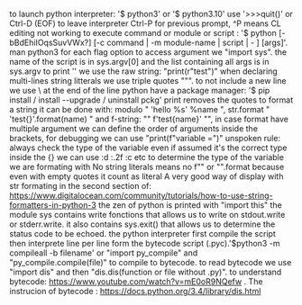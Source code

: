 to launch python interpreter: '$ python3' or '$ python3.10'
use '>>>quit()' or Ctrl-D (EOF) to leave interpreter 
Ctrl-P for previous prompt, ^P means CL editing not working
to execute command or module or script : '$ python [-bBdEhiIOqsSuvVWx?] [-c command | -m module-name | script | - ] [args]'. man python3 for each flag option
to access argument we "import sys". the name of the script is in sys.argv[0] and the list containing all args is in sys.argv
to print '\' we use the raw string: "print(r"test\")"
when declaring multi-lines string litterals we use triple quotes """. to not include a new line we use \ at the end of the line
python have a package manager: '$ pip install / install --upgrade / uninstall pckg'
print removes the quotes
to format a string it can be done with: modulo "  'hello %s' %name  ", str.format "  'test{}'.format(name)  " and f-string: "" f'test{name}'  "", in case format have multiple argument we can define the order of arguments inside the brackets, for debugging we can use "print(f"variable =")"
unspoken rule: always check the type of the variable even if assumed it's the correct type
inside the {} we can use :d :.2f :c etc to determine the type of the variable we are formating with
No string literals means no f"" or "".format because even with empty quotes it count as literal
A very good way of display with str formating in the second section of: https://www.digitalocean.com/community/tutorials/how-to-use-string-formatters-in-python-3
the zen of python is printed with "import this"
the module sys contains write fonctions that allows us to write on stdout.write or stderr.write. it also contains sys.exit() that allows us to determine the status code to be echoed.
the python interpreter first compile the script then interprete line per line form the bytecode script (.pyc).'$python3 -m compileall -b filename'  or "import py_compile" and "py_compile.compile(file)" to compile to bytecode.
to read bytecode we use "import dis" and then "dis.dis(function or file without .py)". to understand bytecode: https://www.youtube.com/watch?v=mE0oR9NQefw . 
The instrucion of bytecode : https://docs.python.org/3.4/library/dis.html
